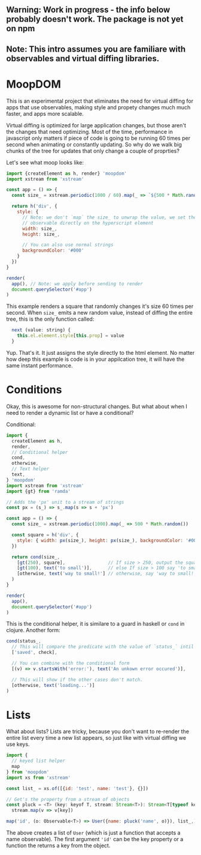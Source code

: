 
## Warning: Work in progress - the info below probably doesn't work. The package is not yet on npm
## Note: This intro assumes you are familiare with observables and virtual diffing libraries.

# MoopDOM

This is an experimental project that eliminates the need for virtual diffing for apps that use observables, making style and propety changes much much faster, and apps more scalable.

Virtual diffing is optimized for large application changes, but those aren't the changes that need optimizing. Most of the time, performance in javascript only matters if piece of code is going to be running 60 times per second when animating or constantly updating. So why do we walk big chunks of the tree for updates that only change a couple of proprties?

Let's see what moop looks like:

```javascript
import {createElement as h, render} 'moopdom'
import xstream from 'xstream'

const app = () => {
  const size_ = xstream.periodic(1000 / 60).map(_ => `${500 * Math.random()}px`)

  return h('div', {
    style: {
      // Note: we don't `map` the size_ to unwrap the value, we set the
      // observable directly on the hyperscript element
      width: size_,
      height: size_,

      // You can also use normal strings
      backgroundColor: '#000'
    }
  })
}

render(
  app(), // Note: we apply before sending to render
  document.querySelector('#app')
)
```

This example renders a square that randomly changes it's size 60 times per second. When `size_` emits a new random value, instead of diffing the entire tree, this is the only function called:

```javascript
  next (value: string) {
    this.el.element.style[this.prop] = value
  }
```

Yup. That's it. It just assigns the style directly to the html element. No matter how deep this example is code is in your appilcation tree, it will have the same instant performance.

# Conditions

Okay, this is awesome for non-structural changes. But what about when I need to render a dynamic list or have a conditional?

Conditional:

```javascript
import {
  createElement as h,
  render,
  // Conditional helper
  cond,
  otherwise,
  // Text helper
  text,
} 'moopdom'
import xstream from 'xstream'
import {gt} from 'ramda'

// Adds the 'px' unit to a stream of strings
const px = (s_) => s_.map(s => s + 'px')

const app = () => {
  const size_ = xstream.periodic(1000).map(_ => 500 * Math.random())

  const square = h('div', {
    style: { width: px(size_), height: px(size_), backgroundColor: '#000' }
  })

  return cond(size_,
    [gt(250), square],                // If size > 250, output the square
    [gt(100), text('to small')],      // else If size > 100 say 'to small'
    [otherwise, text('way to small!'] // otherwise, say 'way to small!'
  )
}

render(
  app(),
  document.querySelector('#app')
)
```

This is the conditional helper, it is similare to a guard in haskell or `cond` in clojure. Another form:

```javascript
cond(status_,
  // This will compare the predicate with the value of `status_` intil it finds a match
  ['saved', check],

  // You can combine with the conditional form
  [(v) => v.startsWith('error:'), text('An unkown error occured')],

  // This will show if the other cases don't match.
  [otherwise, text('loading...')]
)
```

# Lists

What about lists? Lists are tricky, because you don't want to re-render the entire list every time a new list appears, so just like with virtual diffing we use keys.

```javascript
import {
  // keyed list helper
  map
} from 'moopdom'
import xs from 'xstream'

const list_ = xs.of([{id: 'test', name: 'test'}, {}])

// Get's the property from a stream of objects
const pluck = <T> (key: keyof T, stream: Stream<T>): Stream<T[typeof key]> =>
  stream.map(v => v[key])

map('id', (o: Observable<T>) => User({name: pluck('name', o)}), list_,)
```

The above creates a list of `User` (which is just a function that accepts a name observable). The first argument `'id'` can be the key property or a function the returns a key from the object.